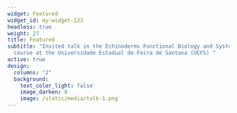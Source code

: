 ```yaml
---
widget: Featured
widget_id: my-widget-123
headless: true
weight: 27
title: Featured
subtitle: "Invited talk in the Echinoderms Functional Biology and Systematics
  course at the Universidade Estadual de Feira de Santana (UEFS) "
active: true
design:
  columns: "2"
  background:
    text_color_light: false
    image_darken: 0
    image: /static/media/talk-1.png
---
```

